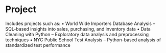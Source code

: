 # Project
Includes projects such as:
• World Wide Importers Database Analysis – SQL-based insights into sales, purchasing, and inventory data
• Data Cleaning with Python – Exploratory data analysis and preprocessing techniques
• NYC Public School Test Analysis – Python-based analysis of standardized test performance

